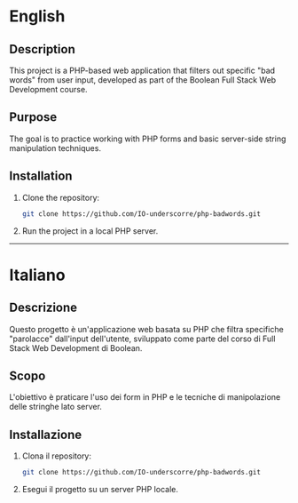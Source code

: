 # English

## Description
This project is a PHP-based web application that filters out specific "bad words" from user input, developed as part of the Boolean Full Stack Web Development course.

## Purpose
The goal is to practice working with PHP forms and basic server-side string manipulation techniques.

## Installation
1. Clone the repository:
   ```bash
   git clone https://github.com/IO-underscorre/php-badwords.git
   ```
2. Run the project in a local PHP server.

---

# Italiano

## Descrizione
Questo progetto è un'applicazione web basata su PHP che filtra specifiche "parolacce" dall'input dell'utente, sviluppato come parte del corso di Full Stack Web Development di Boolean.

## Scopo
L'obiettivo è praticare l'uso dei form in PHP e le tecniche di manipolazione delle stringhe lato server.

## Installazione
1. Clona il repository:
   ```bash
   git clone https://github.com/IO-underscorre/php-badwords.git
   ```
2. Esegui il progetto su un server PHP locale.

